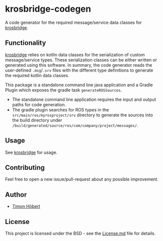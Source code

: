 # krosbridge-codegen

A code generator for the required message/service data classes for [krosbridge](https://github.com/thoebert/krosbridge). 

## Functionality

[krosbridge](https://github.com/thoebert/krosbridge) relies on kotlin data classes for the serialization of custom message/service types. These serialization classes can be either written or generated using this software.
In summary, the code generator reads the user-defined `.msg`/`.srv` files with the different type definitions to generate the required kotlin data classes.

This package is a standalone command line java application and a Gradle Plugin which exposes the gradle task `generateROSSources`.
* The standalone command line application requires the input and output paths for code generation.
* The gradle plugin searches for ROS types in the `src/main/ros/myrosproject/srv` directory to generate the sources into the build directory under `/build/generated/source/ros/com/company/project/messages/`.

## Usage

See [krosbridge](https://github.com/thoebert/krosbridge) for usage.

## Contributing

Feel free to open a new issue/pull-request about any possible improvement.

## Author

* [Timon Höbert](https://github.com/thoebert)

## License

This project is licensed under the BSD - see the [License.md](License.md) file for details.
